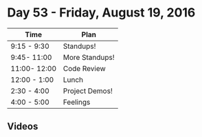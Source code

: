 # Day 53  - Friday, August 19, 2016


Time       | Plan     |
----------------|-------
9:15 - 9:30  | Standups!
9:45- 11:00  | More Standups!
11:00- 12:00 | Code Review
12:00 - 1:00 | Lunch
2:30 - 4:00  | Project Demos!
4:00 - 5:00  | Feelings


## Videos
